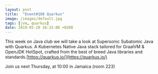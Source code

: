 ```yaml
---
layout: post
title:  "Event#108 Quarkus"
image: /images/default.jpg
tags: [jvm, quarkus]
date: 2019-05-20 16:32:00 +0200
---
```


This week on Java club we will take a look at Supersonic Subatomic Java with Quarkus. A Kubernetes Native Java stack tailored for GraalVM & OpenJDK HotSpot, crafted from the best of breed Java libraries and standards.[https://quarkus.io/](https://quarkus.io/)

Join us next Thursday, at 10:00 in Jamaica (room 223)